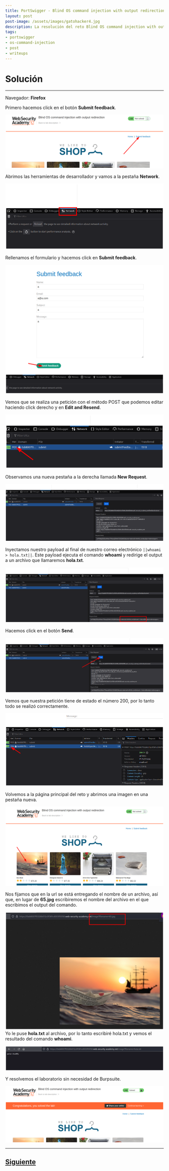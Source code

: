 ```yaml
---
title: PortSwigger - Blind OS command injection with output redirection (sin Burpsuite).
layout: post
post-image: /assets/images/gatohacker4.jpg 
description: La resolución del reto Blind OS command injection with output redirection.
tags:
- portswigger
- os-command-injection
- post
- writeups
---
```

# Solución
---

Navegador: **Firefox**

Primero hacemos click en el botón **Submit feedback**.

![](/assets/images/images-portswigger-osci/lab3-1.png)

Abrimos las herramientas de desarrollador y vamos a la pestaña **Network**.

![](/assets/images/images-portswigger-osci/lab3-2.png)

Rellenamos el formulario y hacemos click en **Submit feedback**.

![](/assets/images/images-portswigger-osci/lab3-3.png)

Vemos que se realiza una petición con el método POST que podemos editar haciendo click derecho y en **Edit and Resend**.

![](/assets/images/images-portswigger-osci/lab3-4.png)

Observamos una nueva pestaña a la derecha llamada **New Request**.

![](/assets/images/images-portswigger-osci/lab3-5.png)

Inyectamos nuestro payload al final de nuestro correo electrónico `||whoami > hola.txt||`. Este payload ejecuta el comando **whoami** y redirige el output a un archivo que llamaremos **hola.txt**.

![](/assets/images/images-portswigger-osci/lab3-6.png)

Hacemos click en el botón **Send**.

![](/assets/images/images-portswigger-osci/lab3-7.png)

Vemos que nuestra petición tiene de estado el número 200, por lo tanto todo se realizó correctamente.

![](/assets/images/images-portswigger-osci/lab3-8.png)

Volvemos a la página principal del reto y abrimos una imagen en una pestaña nueva.

![](/assets/images/images-portswigger-osci/lab3-9.png)

Nos fijamos que en la url se está entregando el nombre de un archivo, así que, en lugar de **65.jpg** escribiremos el nombre del archivo en el que escribimos el output del comando.

![](/assets/images/images-portswigger-osci/lab3-10.png)
Yo le puse **hola.txt** al archivo, por lo tanto escribiré hola.txt y vemos el resultado del comando **whoami**.

![](/assets/images/images-portswigger-osci/lab3-11.png)

Y resolvemos el laboratorio sin necesidad de Burpsuite.

![](/assets/images/images-portswigger-osci/lab3-12.png)


---

## [Siguiente](/blog/Blind-OS-command-injection-with-time-delays)